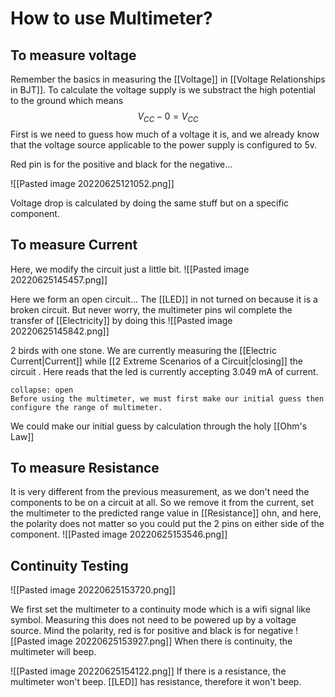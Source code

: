 # How to use Multimeter?

## To measure voltage
Remember the basics in measuring the [[Voltage]] in [[Voltage Relationships in BJT]]. To calculate the voltage supply is we substract the high potential to the ground which means $$V_{CC} - 0 = V_{CC}$$
First is we need to guess how much of a voltage it is, and we already know that the voltage source applicable to the power supply is configured to 5v. 

Red pin is for the positive and black for the negative...

![[Pasted image 20220625121052.png]]

Voltage drop is calculated by doing the same stuff but on a specific component.

## To measure Current
Here, we modify the circuit just a little bit. 
![[Pasted image 20220625145457.png]]

Here we form an open circuit... The [[LED]] in not turned on because it is a broken circuit. But never worry, the multimeter pins wil complete the transfer of [[Electricity]] by doing this
![[Pasted image 20220625145842.png]]

2 birds with one stone. We are currently measuring the [[Electric Current|Current]] while [[2 Extreme Scenarios of a Circuit|closing]] the circuit . Here reads that the led is currently accepting 3.049 mA of current. 

```ad-Attention
collapse: open
Before using the multimeter, we must first make our initial guess then configure the range of multimeter.

```

We could make our initial guess by calculation through the holy [[Ohm's Law]]

## To measure Resistance
It is very different from the previous measurement, as we don't need the components to be on a circuit at all. So we remove it from the current, set the multimeter to the predicted range value in [[Resistance]] ohn, and here, the polarity does not matter so you could put the 2 pins on either side of the component. ![[Pasted image 20220625153546.png]]

## Continuity Testing
![[Pasted image 20220625153720.png]]

We first set the multimeter to a continuity mode which is a wifi signal like symbol. Measuring this does not need to be powered up by a voltage source. Mind the polarity, red is for positive and black is for negative
![[Pasted image 20220625153927.png]]
When there is continuity, the multimeter will beep. 

![[Pasted image 20220625154122.png]]
If there is a resistance, the multimeter won't beep. [[LED]] has resistance, therefore it won't beep. 


